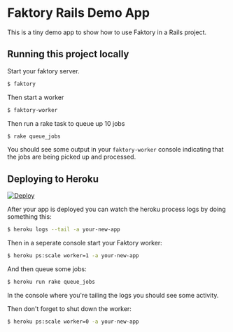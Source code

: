# Faktory Rails Demo App

This is a tiny demo app to show how to use Faktory in a Rails project.

## Running this project locally

Start your faktory server.

```bash
$ faktory
```

Then start a worker

```bash
$ faktory-worker
```

Then run a rake task to queue up 10 jobs

```bash
$ rake queue_jobs
```

You should see some output in your `faktory-worker` console indicating
that the jobs are being picked up and processed.

## Deploying to Heroku

[![Deploy](https://www.herokucdn.com/deploy/button.svg)](https://heroku.com/deploy)

After your app is deployed you can watch the heroku process logs by
doing something this:

```bash
$ heroku logs --tail -a your-new-app
```

Then in a seperate console start your Faktory worker:

```bash
$ heroku ps:scale worker=1 -a your-new-app
```

And then queue some jobs:

```bash
$ heroku run rake queue_jobs
```

In the console where you're tailing the logs you should see some
activity.

Then don't forget to shut down the worker:

```bash
$ heroku ps:scale worker=0 -a your-new-app
```

